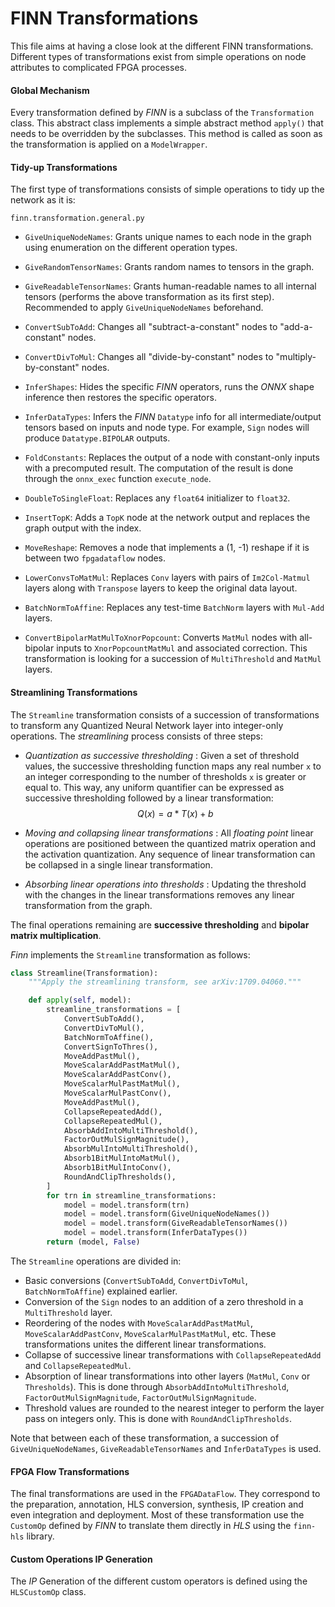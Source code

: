 # FINN Transformations

This file aims at having a close look at the different FINN transformations. Different types of transformations exist from simple operations on node attributes to complicated FPGA processes.

#### Global Mechanism

Every transformation defined by *FINN* is a subclass of the `Transformation` class. This abstract class implements a simple abstract method `apply()` that needs to be overridden by the subclasses. This method is called as soon as the transformation is applied on a `ModelWrapper`.

#### Tidy-up Transformations

The first type of transformations consists of simple operations to tidy up the network as it is:

`finn.transformation.general.py`

- `GiveUniqueNodeNames`: Grants unique names to each node in the graph using enumeration on the different operation types.
- `GiveRandomTensorNames`: Grants random names to tensors in the graph.
- `GiveReadableTensorNames`: Grants human-readable names to all internal tensors (performs the above transformation as its first step). Recommended to apply `GiveUniqueNodeNames` beforehand.
- `ConvertSubToAdd`: Changes all "subtract-a-constant" nodes to "add-a-constant" nodes.
- `ConvertDivToMul`: Changes all "divide-by-constant" nodes to "multiply-by-constant" nodes.



- `InferShapes`: Hides the specific *FINN* operators, runs the *ONNX* shape inference then restores the specific operators.

- `InferDataTypes`: Infers the *FINN* `Datatype` info for all intermediate/output tensors based on inputs and node type. For example, `Sign` nodes will  produce `Datatype.BIPOLAR` outputs.

- `FoldConstants`: Replaces the output of a node with constant-only inputs with a precomputed result. The computation of the result is done through the `onnx_exec` function `execute_node`.

- `DoubleToSingleFloat`: Replaces any `float64` initializer to `float32`.

- `InsertTopK`: Adds a `TopK` node at the network output and replaces the graph output with the index.
- `MoveReshape`: Removes a node that implements a (1, -1) reshape if it is between two `fpgadataflow` nodes.
- `LowerConvsToMatMul`: Replaces `Conv` layers with pairs of `Im2Col-Matmul` layers along with `Transpose` layers to keep the original data layout.
- `BatchNormToAffine`: Replaces any test-time `BatchNorm` layers with `Mul-Add` layers.
- `ConvertBipolarMatMulToXnorPopcount`: Converts `MatMul` nodes with all-bipolar inputs to `XnorPopcountMatMul` and associated correction. This transformation is looking for a succession of `MultiThreshold` and `MatMul` layers.

#### Streamlining Transformations

The `Streamline` transformation consists of a succession of transformations to transform any Quantized Neural Network layer into integer-only operations. The *streamlining* process consists of three steps:

- *Quantization as successive thresholding* : Given a set of threshold values, the successive thresholding function maps any real number `x` to an integer corresponding to the number of thresholds `x` is greater or equal to. This way, any uniform quantifier can be expressed as successive thresholding followed by a linear transformation:
  $$
  Q(x) = a*T(x) + b
  $$


- *Moving and collapsing linear transformations* : All *floating point* linear operations are positioned between the quantized matrix operation and the activation quantization. Any sequence of linear transformation can be collapsed in a single linear transformation.

- *Absorbing linear operations into thresholds* : Updating the threshold with the changes in the linear transformations removes any linear transformation from the graph.

The final operations remaining are **successive thresholding** and **bipolar matrix multiplication**.

*Finn* implements the `Streamline` transformation as follows:

```python
class Streamline(Transformation):
    """Apply the streamlining transform, see arXiv:1709.04060."""

    def apply(self, model):
        streamline_transformations = [
            ConvertSubToAdd(),
            ConvertDivToMul(),
            BatchNormToAffine(),
            ConvertSignToThres(),
            MoveAddPastMul(),
            MoveScalarAddPastMatMul(),
            MoveScalarAddPastConv(),
            MoveScalarMulPastMatMul(),
            MoveScalarMulPastConv(),
            MoveAddPastMul(),
            CollapseRepeatedAdd(),
            CollapseRepeatedMul(),
            AbsorbAddIntoMultiThreshold(),
            FactorOutMulSignMagnitude(),
            AbsorbMulIntoMultiThreshold(),
            Absorb1BitMulIntoMatMul(),
            Absorb1BitMulIntoConv(),
            RoundAndClipThresholds(),
        ]
        for trn in streamline_transformations:
            model = model.transform(trn)
            model = model.transform(GiveUniqueNodeNames())
            model = model.transform(GiveReadableTensorNames())
            model = model.transform(InferDataTypes())
        return (model, False)
```     

The `Streamline` operations are divided in:

- Basic conversions (`ConvertSubToAdd`, `ConvertDivToMul`, `BatchNormToAffine`) explained earlier.
- Conversion of the `Sign` nodes to an addition of a zero threshold in a `MultiThreshold` layer.
- Reordering of the nodes with `MoveScalarAddPastMatMul`, `MoveScalarAddPastConv`, `MoveScalarMulPastMatMul`, etc. These transformations unites the different linear transformations.
- Collapse of successive linear transformations with `CollapseRepeatedAdd` and `CollapseRepeatedMul`.
- Absorption of linear transformations into other layers (`MatMul`, `Conv` or `Thresholds`). This is done through `AbsorbAddIntoMultiThreshold`, `FactorOutMulSignMagnitude`, `FactorOutMulSignMagnitude`.
- Threshold values are rounded to the nearest integer to perform the layer pass on integers only. This is done with `RoundAndClipThresholds`.

Note that between each of these transformation, a succession of `GiveUniqueNodeNames`, `GiveReadableTensorNames` and `InferDataTypes` is used.

#### FPGA Flow Transformations

The final transformations are used in the `FPGADataFlow`. They correspond to the preparation, annotation, HLS conversion, synthesis, IP creation and even integration and deployment. Most of these transformation use the `CustomOp` defined by *FINN* to translate them directly in *HLS* using  the `finn-hls` library.



#### Custom Operations IP Generation

The *IP* Generation of the different custom operators is defined using the `HLSCustomOp` class.
